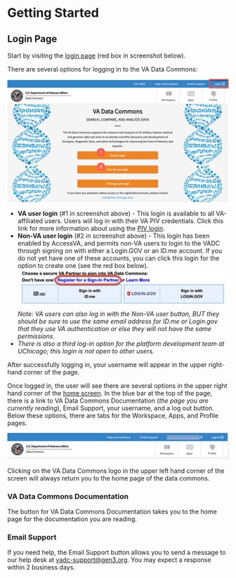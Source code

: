 # **Getting Started**

## **Login Page**

Start by visiting the [login page](https://va.data-commons.org/login) (red box in screenshot below).

There are several options for logging in to the VA Data Commons:  

![Screenshot of login screen showing options to log in](img/login-screen.png)

* **VA user login** (#1 in screenshot above) - This login is available to all VA-affiliated users. Users will log in with their VA PIV credentials. Click this link for more information about using the [PIV login](https://digital.va.gov/employee-resource-center/remote-access/cag-using-windows/?redirect=1#piv).  
* **Non-VA user login** (#2 in screenshot above) - This login has been enabled by AccessVA, and permits non-VA users to login to the VADC through signing on with either a Login.GOV or an ID.me account. If you do not yet have one of these accounts, you can click this login for the option to create one (see the red box below).
        ![Screenshot of non-VA login screen showing how to creeate a new account](img/non-va-login.png)
        *Note: VA users can also log in with the Non-VA user button, BUT they should be sure to use the same email address for ID.me or Login.gov that they use VA authentication or else they will not have the same permissions.*
* *There is also a third log-in option for the platform development team at UChicago; this login is not open to other users.*

After successfully logging in, your username will appear in the upper right-hand corner of the page.  

Once logged in, the user will see there are several options in the upper right hand corner of the [home screen](https://va.data-commons.org/). In the blue bar at the top of the page, there is a link to VA Data Commons Documentation (*the page you are currently reading*), Email Support, your username, and a log out button. Below these options, there are tabs for the Workspace, Apps, and Profile pages.  

![Screenshot of top navigation bar for VADC](img/top-nav-bar.png)

Clicking on the VA Data Commons logo in the upper left hand corner of the screen will always return you to the home page of the data commons.  

### **VA Data Commons Documentation**

The button for VA Data Commons Documentation takes you to the home page for the documentation you are reading.  

### **Email Support**

If you need help, the Email Support button allows you to send a message to our help desk at [vadc-support@gen3.org](mailto:vadc-support@gen3.org). You may expect a response within 2 business days.  
